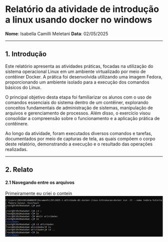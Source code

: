 # Relatório da atividade de introdução a linux usando docker no windows

**Nome**: Isabella Camilli Meletani
**Data**: 02/05/2025

---

## 1. Introdução
Este relatório apresenta as atividades práticas, focadas na utilização do sistema operacional Linux em um ambiente virtualizado por meio de contêiner Docker. A prática foi desenvolvida utilizando uma imagem Fedora, proporcionando um ambiente isolado para a execução dos comandos básicos do Linux.

O principal objetivo desta etapa foi familiarizar os alunos com o uso de comandos essenciais do sistema dentro de um contêiner, explorando conceitos fundamentais de administração de sistemas, manipulação de arquivos e gerenciamento de processos. Além disso, o exercício visou consolidar a compreensão sobre o funcionamento e a aplicação prática de contêinere.

Ao longo da atividade, foram executados diversos comandos e tarefas, documentados por meio de capturas de tela, as quais compõem o corpo deste relatório, demonstrando a execução e o resultado das operações realizadas.

---

## 2. Relato

#### 2.1 Navegando entre os arquivos
Primeiramente eu criei o contein
![Entrando no contêiner](Imagens/img1.png)